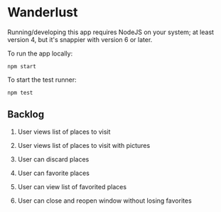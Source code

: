# Wanderlust

Running/developing this app requires NodeJS on your system; at least version 4,
but it's snappier with version 6 or later.

To run the app locally:

`npm start`

To start the test runner:

`npm test`

## Backlog

1. User views list of places to visit

2. User views list of places to visit with pictures

3. User can discard places

4. User can favorite places

5. User can view list of favorited places

6. User can close and reopen window without losing favorites
